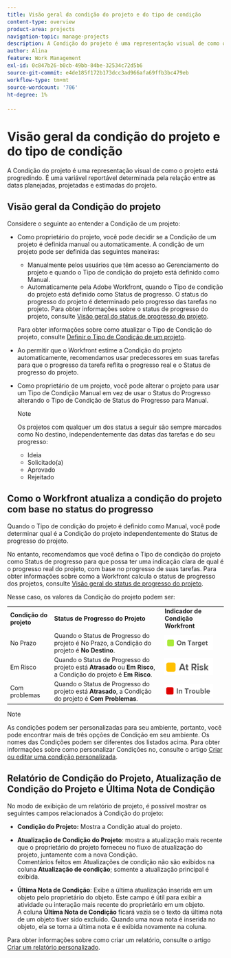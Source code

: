```yaml
---
title: Visão geral da condição do projeto e do tipo de condição
content-type: overview
product-area: projects
navigation-topic: manage-projects
description: A Condição do projeto é uma representação visual de como o projeto está progredindo. É uma variável reportável determinada pela relação entre as datas planejadas, projetadas e estimadas do projeto.
author: Alina
feature: Work Management
exl-id: 0c847b26-b0cb-49bb-84be-32534c72d5b6
source-git-commit: e4de185f172b173dcc3ad966afa69ffb3bc479eb
workflow-type: tm+mt
source-wordcount: '706'
ht-degree: 1%

---
```


# Visão geral da condição do projeto e do tipo de condição

<!-- Audited: 12/2023 -->

A Condição do projeto é uma representação visual de como o projeto está progredindo. É uma variável reportável determinada pela relação entre as datas planejadas, projetadas e estimadas do projeto.

## Visão geral da Condição do projeto

Considere o seguinte ao entender a Condição de um projeto:

* Como proprietário do projeto, você pode decidir se a Condição de um projeto é definida manual ou automaticamente. A condição de um projeto pode ser definida das seguintes maneiras:

   * Manualmente pelos usuários que têm acesso ao Gerenciamento do projeto e quando o Tipo de condição do projeto está definido como Manual.
   * Automaticamente pela Adobe Workfront, quando o Tipo de condição do projeto está definido como Status de progresso. O status do progresso do projeto é determinado pelo progresso das tarefas no projeto. Para obter informações sobre o status de progresso do projeto, consulte [Visão geral do status de progresso do projeto](../../../manage-work/projects/planning-a-project/project-progress-status.md).

  Para obter informações sobre como atualizar o Tipo de Condição do projeto, consulte [Definir o Tipo de Condição de um projeto](../../../manage-work/projects/manage-projects/set-condition-type-for-project.md).

* Ao permitir que o Workfront estime a Condição do projeto automaticamente, recomendamos usar predecessores em suas tarefas para que o progresso da tarefa reflita o progresso real e o Status de progresso do projeto.
* Como proprietário de um projeto, você pode alterar o projeto para usar um Tipo de Condição Manual em vez de usar o Status do Progresso alterando o Tipo de Condição de Status do Progresso para Manual.

  >[!NOTE]
  >
  >Os projetos com qualquer um dos status a seguir são sempre marcados como No destino, independentemente das datas das tarefas e do seu progresso:
  >
  >* Ideia
  >* Solicitado(a)
  >* Aprovado
  >* Rejeitado

<!--
<div data-mc-conditions="QuicksilverOrClassic.Draft mode">
<h2>Set the Condition Type for a project</h2>
<p data-mc-conditions="QuicksilverOrClassic.Draft mode">(NOTE: drafted here and moved it to a separate article: /Content/Manage work/Projects/Manage projects/set-condition-type-for-project.htm)</p>
<ol>
<li value="1">Go to the project for which you want to update the Condition Type. </li>
<li value="2"> <p>  Click the <strong>More</strong> menu <img src="assets/qs-more-menu.png"> to the right of the project name, then click <strong>Edit</strong>.  <br> </p> </li>
<li value="3">In the <strong>Condition Type</strong> field, choose one of the following:
<ul>
<li><p><strong>Manual:</strong> The project owner sets the Condition on the project manually.</p><p data-mc-conditions="QuicksilverOrClassic.Quicksilver">In this case, the project owner can update the Condition of the project in the project header, or the Project Details section. </p></li>
<li><p><strong>Progress Status:</strong> Workfront sets the Condition based on the Progress Status of the project. <br></p></li>
</ul></li>
<li value="4">Click <strong>Save Changes</strong>. </li>
</ol>
</div>
-->

## Como o Workfront atualiza a condição do projeto com base no status do progresso

Quando o Tipo de condição do projeto é definido como Manual, você pode determinar qual é a Condição do projeto independentemente do Status de progresso do projeto.

No entanto, recomendamos que você defina o Tipo de condição do projeto como Status de progresso para que possa ter uma indicação clara de qual é o progresso real do projeto, com base no progresso de suas tarefas. Para obter informações sobre como a Workfront calcula o status de progresso dos projetos, consulte [Visão geral do status de progresso do projeto](../../../manage-work/projects/planning-a-project/project-progress-status.md).

Nesse caso, os valores da Condição do projeto podem ser:

<table style="table-layout:auto"> 
 <col> 
 <col> 
 <col> 
 <col> 
 <tbody> 
  <tr> 
   <td><strong>Condição do projeto</strong></td> 
   <td><strong>Status de Progresso do Projeto</strong></td> 
   <td><strong>Indicador de Condição Workfront</strong></td> 
   <td> </td> 
  </tr> 
  <tr> 
   <td>No Prazo</td> 
   <td>Quando o Status de Progresso do projeto é No Prazo, a Condição do projeto é <strong>No Destino</strong>. </td> 
   <td> <img src="assets/on-target-condition-icon.png"> </td> 
   <td> </td> 
  </tr> 
  <tr> 
   <td>Em Risco</td> 
   <td>Quando o Status de Progresso do projeto está <strong>Atrasado</strong> ou <strong>Em Risco</strong>, a Condição do projeto é <strong>Em Risco</strong>.</td> 
   <td> <img src="assets/at-risk-project-condition-icon.png"> </td> 
   <td> </td> 
  </tr> 
  <tr> 
   <td>Com problemas</td> 
   <td>Quando o Status de Progresso do projeto está <strong>Atrasado</strong>, a Condição do projeto é <strong>Com Problemas</strong>. </td> 
   <td> <img src="assets/in-trouble-project-condition-icon.png"> </td> 
   <td> </td> 
  </tr> 
 </tbody> 
</table>

>[!NOTE]
>
>As condições podem ser personalizadas para seu ambiente, portanto, você pode encontrar mais de três opções de Condição em seu ambiente. Os nomes das Condições podem ser diferentes dos listados acima. Para obter informações sobre como personalizar Condições no, consulte o artigo [Criar ou editar uma condição personalizada](../../../administration-and-setup/customize-workfront/create-manage-custom-conditions/create-edit-custom-conditions.md).

## Relatório de Condição do Projeto, Atualização de Condição do Projeto e Última Nota de Condição

No modo de exibição de um relatório de projeto, é possível mostrar os seguintes campos relacionados à Condição do projeto:

* **Condição do Projeto:** Mostra a Condição atual do projeto.
* **Atualização de Condição do Projeto**: mostra a atualização mais recente que o proprietário do projeto forneceu no fluxo de atualização do projeto, juntamente com a nova Condição.\
  Comentários feitos em Atualizações de condição não são exibidos na coluna **Atualização de condição**; somente a atualização principal é exibida.

* **Última Nota de Condição**: Exibe a última atualização inserida em um objeto pelo proprietário do objeto. Este campo é útil para exibir a atividade ou interação mais recente do proprietário em um objeto.\
  A coluna **Última Nota de Condição** ficará vazia se o texto da última nota de um objeto tiver sido excluído. Quando uma nova nota é inserida no objeto, ela se torna a última nota e é exibida novamente na coluna.

Para obter informações sobre como criar um relatório, consulte o artigo [Criar um relatório personalizado](../../../reports-and-dashboards/reports/creating-and-managing-reports/create-custom-report.md).
